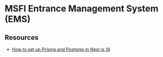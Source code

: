# MSFI Entrance Management System (EMS)

## Resources
- [How to set up Prisma and Postgres in Next.js 14](https://joelolawanle.com/blog/prisma-postgres-nextjs-14#integrating-prisma-data-with-your-nextjs-application)